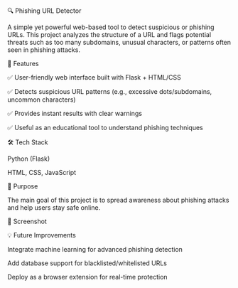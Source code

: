 🔍 Phishing URL Detector

A simple yet powerful web-based tool to detect suspicious or phishing URLs.
This project analyzes the structure of a URL and flags potential threats such as too many subdomains, unusual characters, or patterns often seen in phishing attacks.

🚀 Features

✅ User-friendly web interface built with Flask + HTML/CSS

✅ Detects suspicious URL patterns (e.g., excessive dots/subdomains, uncommon characters)

✅ Provides instant results with clear warnings

✅ Useful as an educational tool to understand phishing techniques

🛠️ Tech Stack

Python (Flask)

HTML, CSS, JavaScript

🎯 Purpose

The main goal of this project is to spread awareness about phishing attacks and help users stay safe online.

📸 Screenshot

💡 Future Improvements

Integrate machine learning for advanced phishing detection

Add database support for blacklisted/whitelisted URLs

Deploy as a browser extension for real-time protection
